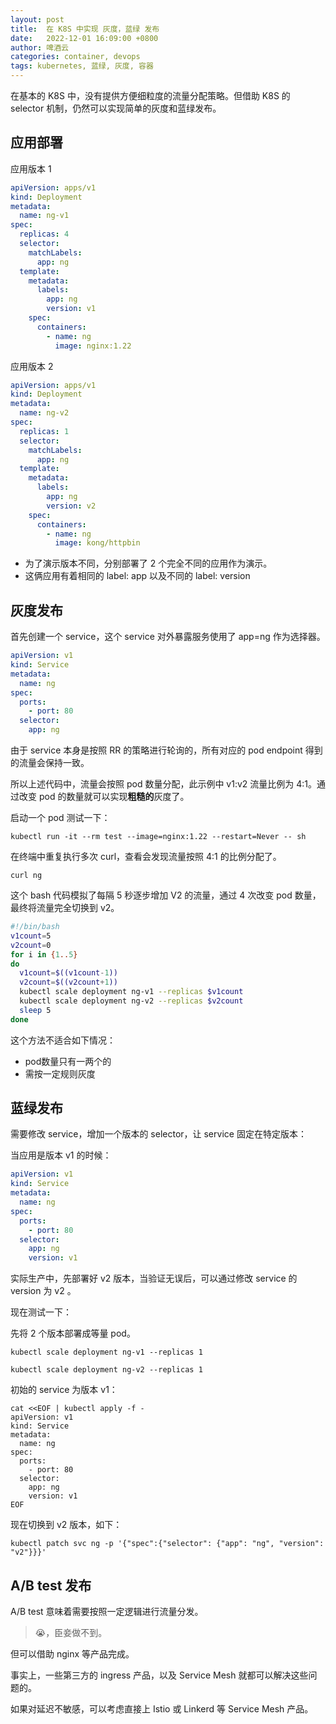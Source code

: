 ```yaml
---
layout: post
title:  在 K8S 中实现 灰度，蓝绿 发布
date:   2022-12-01 16:09:00 +0800
author: 啤酒云
categories: container, devops
tags: kubernetes, 蓝绿, 灰度, 容器
---
```


在基本的 K8S 中，没有提供方便细粒度的流量分配策略。但借助 K8S 的 selector 机制，仍然可以实现简单的灰度和蓝绿发布。

## 应用部署

应用版本 1

```yaml
apiVersion: apps/v1
kind: Deployment
metadata:
  name: ng-v1
spec:
  replicas: 4
  selector:
    matchLabels:
      app: ng
  template:
    metadata:
      labels:
        app: ng
        version: v1
    spec:
      containers:
        - name: ng
          image: nginx:1.22
```

应用版本 2

```yaml
apiVersion: apps/v1
kind: Deployment
metadata:
  name: ng-v2
spec:
  replicas: 1
  selector:
    matchLabels:
      app: ng
  template:
    metadata:
      labels:
        app: ng
        version: v2
    spec:
      containers:
        - name: ng
          image: kong/httpbin
```

- 为了演示版本不同，分别部署了 2 个完全不同的应用作为演示。
- 这俩应用有着相同的 label: app 以及不同的 label: version

## 灰度发布

首先创建一个 service，这个 service 对外暴露服务使用了 app=ng 作为选择器。

```yaml
apiVersion: v1
kind: Service
metadata:
  name: ng
spec:
  ports:
    - port: 80
  selector:
    app: ng
```

由于 service 本身是按照 RR 的策略进行轮询的，所有对应的 pod endpoint 得到的流量会保持一致。

所以上述代码中，流量会按照 pod 数量分配，此示例中 v1:v2 流量比例为 4:1。通过改变 pod 的数量就可以实现**粗糙的**灰度了。

启动一个 pod 测试一下：

```shell
kubectl run -it --rm test --image=nginx:1.22 --restart=Never -- sh
```

在终端中重复执行多次 curl，查看会发现流量按照 4:1 的比例分配了。

```shell
curl ng
```

这个 bash 代码模拟了每隔 5 秒逐步增加 V2 的流量，通过 4 次改变 pod 数量，最终将流量完全切换到 v2。

```bash
#!/bin/bash
v1count=5
v2count=0
for i in {1..5}
do
  v1count=$((v1count-1))
  v2count=$((v2count+1))
  kubectl scale deployment ng-v1 --replicas $v1count
  kubectl scale deployment ng-v2 --replicas $v2count
  sleep 5
done
```

这个方法不适合如下情况：

- pod数量只有一两个的
- 需按一定规则灰度

## 蓝绿发布

需要修改 service，增加一个版本的 selector，让 service 固定在特定版本：

当应用是版本 v1 的时候：

```yaml
apiVersion: v1
kind: Service
metadata:
  name: ng
spec:
  ports:
    - port: 80
  selector:
    app: ng
    version: v1
```

实际生产中，先部署好 v2 版本，当验证无误后，可以通过修改 service 的 version 为 v2 。

现在测试一下：

先将 2 个版本部署成等量 pod。

```shell
kubectl scale deployment ng-v1 --replicas 1

kubectl scale deployment ng-v2 --replicas 1
```

初始的 service 为版本 v1：

```shell
cat <<EOF | kubectl apply -f -
apiVersion: v1
kind: Service
metadata:
  name: ng
spec:
  ports:
    - port: 80
  selector:
    app: ng
    version: v1
EOF
```

现在切换到 v2 版本，如下：

```shell
kubectl patch svc ng -p '{"spec":{"selector": {"app": "ng", "version": "v2"}}}'
```

## A/B test 发布

A/B test 意味着需要按照一定逻辑进行流量分发。

> 😭，臣妾做不到。

但可以借助 nginx 等产品完成。

事实上，一些第三方的 ingress 产品，以及 Service Mesh 就都可以解决这些问题的。

如果对延迟不敏感，可以考虑直接上 Istio 或 Linkerd 等 Service Mesh 产品。
